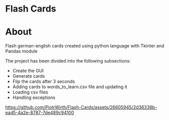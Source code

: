 # Flash Cards
# About

Flash german-english cards created using python language with Tkinter and Pandas module

The project has been divided into the following subsections:

- Create the GUI
- Generate cards
- Flip the cards after 3 seconds
- Adding cards to words_to_learn.csv file and updating it
- Loading csv files
- Handling exceptions




https://github.com/PiotrWirth/Flash-Cards/assets/26605945/2d36338b-ead5-4a2e-8787-7de489c94100




